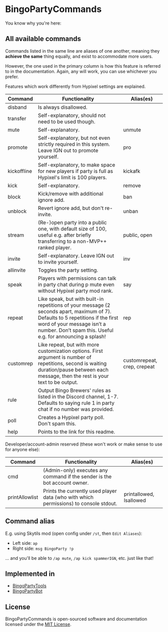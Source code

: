 # BingoPartyCommands

You know why you're here:

## All available commands

Commands listed in the same line are aliases of one another, meaning they **achieve the same** thing equally, and exist to accommodate more users.

However, the one used in the primary column is how this feature is referred to in the documentation. Again, any will work, you can use whichever you prefer.

Features which work differently from Hypixel settings are explained.

|  Command    |                                                             Functionality                                                             |  Alias(es)   |
|-------------|---------------------------------------------------------------------------------------------------------------------------------------|--------------|
| disband     | Is always disallowed.                                                                                                                 |              |
| transfer    | Self-explanatory, should not need to be used though.                                                                                  |              |
| mute        | Self-explanatory.                                                                                                                     | unmute       |
| promote     | Self-explanatory, but not even strictly required in this system. Leave IGN out to promote yourself.                                   | pro          |
| kickoffline | Self-explanatory, to make space for new players if party is full as Hypixel's limit is 100 players.                                   | kickafk      |
| kick        | Self-explanatory.                                                                                                                     | remove       |
| block       | Kick/remove with additional ignore add.                                                                                               | ban          |
| unblock     | Revert ignore add, but don't re-invite.                                                                                               | unban        |
| stream      | (Re-)open party into a public one, with default size of 100, useful e.g. after briefly transferring to a non-MVP++ ranked player.     | public, open |
| invite      | Self-explanatory. Leave IGN out to invite yourself.                                                                                   | inv          |
| allinvite   | Toggles the party setting.                                                                                                            |              |
| speak       | Players with permissions can talk in party chat during p mute even without Hypixel party mod rank.                                    | say          |
| repeat      | Like speak, but with built-in repetitions of your message (2 seconds apart, maximum of 7). Defaults to 5 repetitions if the first word of your message isn’t a number. Don’t spam this. Useful e.g. for announcing a splash! | rep          |
| customrep   | Like repeat, but with more customization options. First argument is number of repetitions, second is waiting duration/pause between each message, then the rest is your text to be output. | customrepeat, crep, crepeat |
| rule        | Output Bingo Brewers' rules as listed in the Discord channel, 1-7. Defaults to saying rule 1 in party chat if no number was provided. |              |
| poll        | Creates a Hypixel party poll. Don't spam this.                                                                                        |              |
| help        | Points to the link for this readme.                                                                                                   |              |


Developer/account-admin reserved (these won't work or make sense to use for anyone else):

|  Command       |                                                             Functionality               |  Alias(es)              |
|----------------|-----------------------------------------------------------------------------------------|-------------------------|
| cmd            | (Admin-only) executes any command if the sender is the bot account owner.               |                         |
| printAllowlist | Prints the currently used player data (who with which permissions) to console stdout.   | printallowed, lsallowed |


## Command alias

E.g. using Skytils mod (open config under `/st`, then `Edit Aliases`):
- Left side: `ap`
- Right side: `msg BingoParty !p`

… and you'll be able to `/ap mute`, `/ap kick spammerIGN`, etc. just like that!


## Implemented in

- [BingoPartyTools](https://github.com/aphased/BingoPartyTools)
- [BingoPartyBot](https://github.com/aphased/BingoPartyBot)


## License

BingoPartyCommands is open-sourced software and documentation licensed under the [MIT License](https://opensource.org/licenses/MIT).

